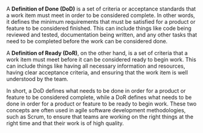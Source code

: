 A **Definition of Done (DoD)** is a set of criteria or acceptance standards that a work item must meet in order to be considered complete. In other words, it defines the minimum requirements that must be satisfied for a product or feature to be considered finished. This can include things like code being reviewed and tested, documentation being written, and any other tasks that need to be completed before the work can be considered done.

A **Definition of Ready (DoR)**, on the other hand, is a set of criteria that a work item must meet before it can be considered ready to begin work. This can include things like having all necessary information and resources, having clear acceptance criteria, and ensuring that the work item is well understood by the team.

In short, a DoD defines what needs to be done in order for a product or feature to be considered complete, while a DoR defines what needs to be done in order for a product or feature to be ready to begin work. These two concepts are often used in agile software development methodologies, such as Scrum, to ensure that teams are working on the right things at the right time and that their work is of high quality.